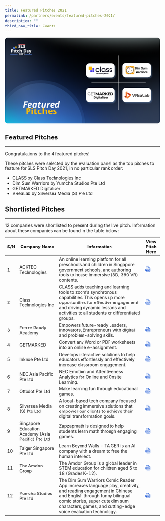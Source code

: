 ```yaml
---
title: Featured Pitches 2021
permalink: /partners/events/featured-pitches-2021/
description: ""
third_nav_title: Events
---
```

<div>
	<img alt="" src="/images/3Partners/featuredpitchsample.png">
</div>
<h2>Featured Pitches</h2>
<hr>
<p>Congratulations to the 4 featured pitches!</p>
<p>These pitches were selected by the evaluation panel as the top pitches to feature for SLS Pitch Day 2021, in no particular rank order:</p>
<ul>
	<li>CLASS by Class Technologies Inc</li>
	<li>Dim Sum Warriors by Yumcha Studios Pte Ltd</li>
	<li>GETMARKED Digitaliser</li>
	<li>VReaLab by Silversea Media (S) Pte Ltd</li>
</ul>
<h2>Shortlisted Pitches</h2>
<hr>

12 companies were shortlisted to present during the live pitch. Information about these companies can be found in the table below:

|S/N|Company Name|Information|View Pitch Here|
|--- |--- |--- |--- |
|1|ACKTEC Technologies|An online learning platform for all preschools and children in Singapore government schools, and authoring tools to house immersive (3D, 360 VR) contents.|<a href="https://go.gov.sg/acktec" target="_blank"><img src="/images/Icons/PDF32.svg" style="width:50%;"></a>|
|2|Class Technologies Inc|CLASS adds teaching and learning tools to zoom’s synchronous capabilities. This opens up more opportunities for effective engagement and driving dynamic lessons and activities to all students or differentiated groups.|<a href="https://go.gov.sg/classtech" target="_blank"><img src="/images/Icons/PDF32.svg" style="width:50%;"></a>|
|3|Future Ready Academy|Empowers future-ready Leaders, Innovators, Entrepreneurs with digital and problem-solving skills.|<a href="https://go.gov.sg/fra" target="_blank"><img src="/images/Icons/PDF32.svg" style="width:50%;"></a>|
|4|GETMARKED|Convert any Word or PDF worksheets into an online e-assignment.|<a href="https://go.gov.sg/getmarked" target="_blank"><img src="/images/Icons/PDF32.svg" style="width:50%;"></a>|
|5|Inknoe Pte Ltd|Develops interactive solutions to help educators effortlessly and effectively increase classroom engagement.|<a href="https://go.gov.sg/inknoe" target="_blank"><img src="/images/Icons/PDF32.svg" style="width:50%;"></a>|
|6|NEC Asia Pacific Pte Ltd|NEC Emotion and Attentiveness Analytics for Online and Onsite Learning.|<a href="https://go.gov.sg/nec" target="_blank"><img src="/images/Icons/PDF32.svg" style="width:50%;"></a>|
|7|Ottodot Pte Ltd|Make learning fun through educational games.|<a href="https://go.gov.sg/ottodot" target="_blank"><img src="/images/Icons/PDF32.svg" style="width:50%;"></a>|
|8|Silversea Media (S) Pte Ltd|A local-based tech company focused on creating immersive solutions that empower our clients to achieve their digital transformation goals.|<a href="https://go.gov.sg/silversea" target="_blank"><img src="/images/Icons/PDF32.svg" style="width:50%;"></a>|
|9|Singapore Education Academy (Asia Pacific) Pte Ltd|Zapzapmath is designed to help students learn math through engaging games.|<a href="https://go.gov.sg/sea" target="_blank"><img src="/images/Icons/PDF32.svg" style="width:50%;"></a>|
|10|Taiger Singapore Pte Ltd|Learn Beyond Walls - TAIGER is an AI company with a dream to free the human intellect.|<a href="https://go.gov.sg/taiger" target="_blank"><img src="/images/Icons/PDF32.svg" style="width:50%;"></a>|
|11|The Amdon Group|The Amdon Group is a global leader in STEM education for children aged 5 to 18 (Grades K-12).|<a href="https://go.gov.sg/amdon" target="_blank"><img src="/images/Icons/PDF32.svg" style="width:50%;"></a>|
|12|Yumcha Studios Pte Ltd|The Dim Sum Warriors Comic Reader App increases language play, creativity, and reading engagement in Chinese and English through funny bilingual comic stories, super cute dim sum characters, games, and cutting-edge voice evaluation technology.|<a href="https://go.gov.sg/yumcha" target="_blank"><img src="/images/Icons/PDF32.svg" style="width:50%;"></a>|